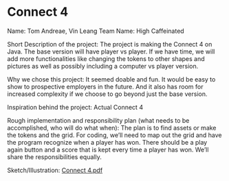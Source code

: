 # Connect 4

Name: Tom Andreae, Vin Leang
Team Name: High Caffeinated

Short Description of the project:
The project is making the Connect 4 on Java. The base version will have player vs player. If we have time, we will add more functionalities like changing the tokens to other shapes and pictures as well as possibly including a computer vs player version.

Why we chose this project:
It seemed doable and fun. It would be easy to show to prospective employers in the future. And it also has room for increased complexity if we choose to go beyond just the base version.

Inspiration behind the project:
Actual Connect 4

Rough implementation and responsibility plan (what needs to be accomplished, who will do what when):
The plan is to find assets or make the tokens and the grid. For coding, we’ll need to map out the grid and have the program recognize when a player has won. There should be a play again button and a score that is kept every time a player has won. We’ll share the responsibilities equally.


Sketch/Illustration:
[Connect 4.pdf](https://github.com/mac-comp127-s24-alhashim/project-tom_vin_project/files/14948191/Connect.4.pdf)
